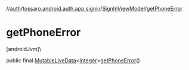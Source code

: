 //[auth](../../../index.md)/[tossaro.android.auth.app.signin](../index.md)/[SignInViewModel](index.md)/[getPhoneError](get-phone-error.md)

# getPhoneError

[androidJvm]\

public final [MutableLiveData](https://developer.android.com/reference/kotlin/androidx/lifecycle/MutableLiveData.html)&lt;[Integer](https://developer.android.com/reference/kotlin/java/lang/Integer.html)&gt;[getPhoneError](get-phone-error.md)()
